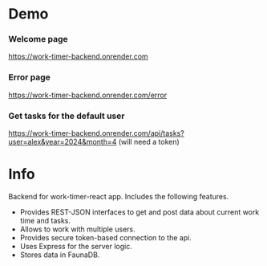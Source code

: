 # Demo

### Welcome page
https://work-timer-backend.onrender.com

### Error page
https://work-timer-backend.onrender.com/error

### Get tasks for the default user
https://work-timer-backend.onrender.com/api/tasks?user=alex&year=2024&month=4 (will need a token)

# Info

Backend for work-timer-react app. Includes the following features.

- Provides REST-JSON interfaces to get and post data about current work time and tasks.
- Allows to work with multiple users.
- Provides secure token-based connection to the api.
- Uses Express for the server logic.
- Stores data in FaunaDB.
